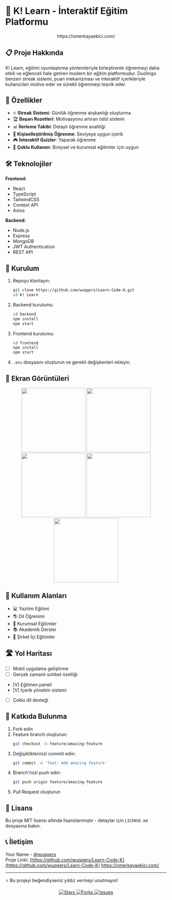 
# 🚀 K! Learn - İnteraktif Eğitim Platformu

<p align="center">
https://omerkayaekici.com/
</p>

## 📋 Proje Hakkında

K! Learn, eğitimi oyunlaştırma yöntemleriyle birleştirerek öğrenmeyi daha etkili ve eğlenceli hale getiren modern bir eğitim platformudur. Duolingo benzeri streak sistemi, puan mekanizması ve interaktif içerikleriyle kullanıcıları motive eder ve sürekli öğrenmeyi teşvik eder.

## 🌟 Özellikler

- 🔥 **Streak Sistemi**: Günlük öğrenme alışkanlığı oluşturma
- 🏆 **Başarı Rozetleri**: Motivasyonu artıran ödül sistemi
- 📊 **İlerleme Takibi**: Detaylı öğrenme analitiği
- 🎯 **Kişiselleştirilmiş Öğrenme**: Seviyeye uygun içerik
- 🎮 **İnteraktif Quizler**: Yaparak öğrenme
- 👥 **Çoklu Kullanım**: Bireysel ve kurumsal eğitimler için uygun

## 🛠️ Teknolojiler

**Frontend:**
- React
- TypeScript
- TailwindCSS
- Context API
- Axios

**Backend:**
- Node.js
- Express
- MongoDB
- JWT Authentication
- REST API

## 🚀 Kurulum

1. Repoyu klonlayın:
   ```bash
   git clone https://github.com/wuqqers/Learn-Code-K.git
   cd K! Learn
   ```
2. Backend kurulumu:
   ```bash
   cd backend
   npm install
   npm start
   ```
3. Frontend kurulumu:
   ```bash
   cd frontend
   npm install
   npm start
   ```
4. `.env` dosyasını oluşturun ve gerekli değişkenleri ekleyin.

## 📱 Ekran Görüntüleri

<p align="center">
<img src="https://i.hizliresim.com/3qdfn58.jpeg" width="200" />
<img src="https://i.hizliresim.com/nfn5blf.jpeg" width="200" />
<img src="https://i.hizliresim.com/phubryw.jpeg" width="200" />
<img src="https://i.hizliresim.com/2y6xw02.jpeg" width="200" />
<img src="https://i.hizliresim.com/gmh2plh.jpeg" width="200" />
</p>

## 🎯 Kullanım Alanları

- 💻 Yazılım Eğitimi
- 🌎 Dil Öğrenimi
- 👥 Kurumsal Eğitimler
- 📚 Akademik Dersler
- 🏢 Şirket İçi Eğitimler

## 🛣️ Yol Haritası

- [ ] Mobil uygulama geliştirme
- [ ] Gerçek zamanlı sohbet özelliği
- [V] Eğitmen paneli
- [V] İçerik yönetim sistemi
- [ ] Çoklu dil desteği

## 🤝 Katkıda Bulunma

1. Fork edin
2. Feature branch oluşturun:
   ```bash
   git checkout -b feature/amazing-feature
   ```
3. Değişikliklerinizi commit edin:
   ```bash
   git commit -m 'feat: Add amazing feature'
   ```
4. Branch'inizi push edin:
   ```bash
   git push origin feature/amazing-feature
   ```
5. Pull Request oluşturun

## 📝 Lisans

Bu proje MIT lisansı altında lisanslanmıştır - detaylar için `LICENSE.md` dosyasına bakın.

## 📞 İletişim

Your Name - [@wuqqers](https://github.com/wuqqers)  
Proje Linki: [https://github.com/wuqqers/Learn-Code-K](https://github.com/wuqqers/Learn-Code-K)
https://omerkayaekici.com/

---

⭐️ Bu projeyi beğendiyseniz yıldız vermeyi unutmayın!

<p align="center">
<a href="https://github.com/wuqqers/Learn-Code-K/stargazers">
<img src="https://img.shields.io/github/stars/yourusername/K! Learn" alt="Stars"/>
</a>
<a href="https://github.com/wuqqers/Learn-Code-K/network/members">
<img src="https://img.shields.io/github/forks/yourusername/K! Learn" alt="Forks"/>
</a>
<a href="https://github.com/wuqqers/Learn-Code-K/issues">
<img src="https://img.shields.io/github/issues/yourusername/K! Learn" alt="Issues"/>
</a>
</p>
